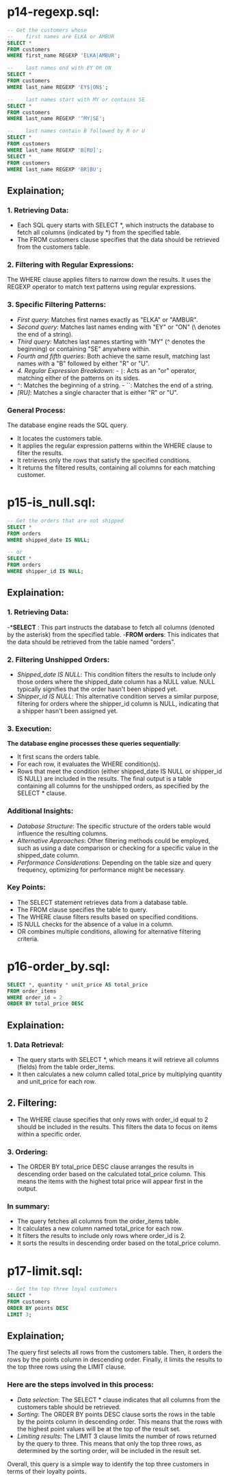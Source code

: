 

#                                 p14-regexp.sql:

```sql
-- Get the customers whose
--    first names are ELKA or AMBUR
SELECT *
FROM customers
WHERE first_name REGEXP 'ELKA|AMBUR';

--    last names end with EY OR ON
SELECT *
FROM customers
WHERE last_name REGEXP 'EY$|ON$';

--    last names start with MY or contains SE
SELECT *
FROM customers
WHERE last_name REGEXP '^MY|SE';

--    last names contain B followed by R or U
SELECT *
FROM customers
WHERE last_name REGEXP 'B[RU]';
SELECT *
FROM customers
WHERE last_name REGEXP 'BR|BU';


```

## Explaination;

### 1. Retrieving Data:

- Each SQL query starts with SELECT *, which instructs the database to fetch all columns (indicated by *) from the specified table.
- The FROM customers clause specifies that the data should be retrieved from the customers table.

### 2. Filtering with Regular Expressions:

The WHERE clause applies filters to narrow down the results. It uses the REGEXP operator to match text patterns using regular expressions.

### 3. Specific Filtering Patterns:

- *First query*: Matches first names exactly as "ELKA" or "AMBUR".
- *Second query*: Matches last names ending with "EY" or "ON" (<span class="math-inline">\ denotes the end of a string). 
- *Third query:* Matches last names starting with "MY" (^ denotes the beginning) or containing "SE" anywhere within.
- *Fourth and fifth queries:* Both achieve the same result, matching last names with a "B" followed by either "R" or "U". 
- *4. Regular Expression Breakdown:* - `|`: Acts as an "or" operator, matching either of the patterns on its sides. 
- *`^`*: Matches the beginning of a string. - ``: Matches the end of a string.
- *[RU]*: Matches a single character that is either "R" or "U".

### General Process:

The database engine reads the SQL query.
- It locates the customers table.
- It applies the regular expression patterns within the WHERE clause to filter the results.
- It retrieves only the rows that satisfy the specified conditions.
- It returns the filtered results, containing all columns for each matching customer.






#                                 p15-is_null.sql:


```sql
-- Get the orders that are not shipped
SELECT *
FROM orders
WHERE shipped_date IS NULL;

-- or
SELECT *
FROM orders
WHERE shipper_id IS NULL;
```

## Explaination:

### 1. Retrieving Data:

-***SELECT** : This part instructs the database to fetch all columns (denoted by the asterisk) from the specified table.
-**FROM orders**: This indicates that the data should be retrieved from the table named "orders".
### 2. Filtering Unshipped Orders:

- *Shipped_date IS NULL*: This condition filters the results to include only those orders where the shipped_date column has a NULL value. NULL typically signifies that the order hasn't been shipped yet.
- *Shipper_id IS NULL*: This alternative condition serves a similar purpose, filtering for orders where the shipper_id column is NULL, indicating that a shipper hasn't been assigned yet.

### 3. Execution:

**The database engine processes these queries sequentially**:
- It first scans the orders table.
- For each row, it evaluates the WHERE condition(s).
- Rows that meet the condition (either shipped_date IS NULL or shipper_id IS NULL) are included in the results.
The final output is a table containing all columns for the unshipped orders, as specified by the SELECT * clause.
### Additional Insights:

- *Database Structure*: The specific structure of the orders table would influence the resulting columns.
- *Alternative Approaches*: Other filtering methods could be employed, such as using a date comparison or checking for a specific value in the shipped_date column.
- *Performance Considerations*: Depending on the table size and query frequency, optimizing for performance might be necessary.
### Key Points:

- The SELECT statement retrieves data from a database table.
- The FROM clause specifies the table to query.
- The WHERE clause filters results based on specified conditions.
- IS NULL checks for the absence of a value in a column.
- OR combines multiple conditions, allowing for alternative filtering criteria.






#                                 p16-order_by.sql:



```sql
SELECT *, quantity * unit_price AS total_price
FROM order_items
WHERE order_id = 2
ORDER BY total_price DESC
```
## Explaination:


### 1. Data Retrieval:

- The query starts with SELECT *, which means it will retrieve all columns (fields) from the table order_items.
- It then calculates a new column called total_price by multiplying quantity and unit_price for each row.

## 2. Filtering:

- The WHERE clause specifies that only rows with order_id equal to 2 should be included in the results. This filters the data to focus on items within a specific order.

### 3. Ordering:

- The ORDER BY total_price DESC clause arranges the results in descending order based on the calculated total_price column. This means the items with the highest total price will appear first in the output.

### In summary:

- The query fetches all columns from the order_items table.
- It calculates a new column named total_price for each row.
- It filters the results to include only rows where order_id is 2.
- It sorts the results in descending order based on the total_price column.





#                                 p17-limit.sql:

```sql
-- Get the top three loyal customers
SELECT *
FROM customers
ORDER BY points DESC
LIMIT 3;
```
## Explaination;

The query first selects all rows from the customers table. Then, it orders the rows by the points column in descending order. Finally, it limits the results to the top three rows using the LIMIT clause.

### Here are the steps involved in this process:

- *Data selection*: The SELECT * clause indicates that all columns from the customers table should be retrieved.
- *Sorting*: The ORDER BY points DESC clause sorts the rows in the table by the points column in descending order. This means that the rows with the highest point values will be at the top of the result set.
- *Limiting results*: The LIMIT 3 clause limits the number of rows returned by the query to three. This means that only the top three rows, as determined by the sorting order, will be included in the result set.

Overall, this query is a simple way to identify the top three customers in terms of their loyalty points.

